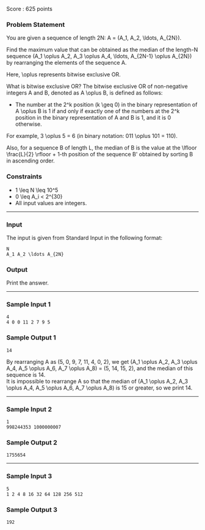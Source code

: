 Score : 625 points

### Problem Statement

You are given a sequence of length 2N: A = (A\_1, A\_2, \ldots, A\_{2N}).

Find the maximum value that can be obtained as the median of the length-N sequence (A\_1 \oplus A\_2, A\_3 \oplus A\_4, \ldots, A\_{2N-1} \oplus A\_{2N}) by rearranging the elements of the sequence A.

Here, \oplus represents bitwise exclusive OR.

What is bitwise exclusive OR? The bitwise exclusive OR of non-negative integers A and B, denoted as A \oplus B, is defined as follows:

* The number at the 2^k position (k \geq 0) in the binary representation of A \oplus B is 1 if and only if exactly one of the numbers at the 2^k position in the binary representation of A and B is 1, and it is 0 otherwise.

For example, 3 \oplus 5 = 6 (in binary notation: 011 \oplus 101 = 110). 

Also, for a sequence B of length L, the median of B is the value at the \lfloor \frac{L}{2} \rfloor + 1-th position of the sequence B' obtained by sorting B in ascending order.

### Constraints

* 1 \leq N \leq 10^5
* 0 \leq A\_i < 2^{30}
* All input values are integers.

---

### Input

The input is given from Standard Input in the following format:

```
N
A_1 A_2 \ldots A_{2N}
```

### Output

Print the answer.

---

### Sample Input 1

```
4
4 0 0 11 2 7 9 5
```

### Sample Output 1

```
14
```

By rearranging A as (5, 0, 9, 7, 11, 4, 0, 2), we get (A\_1 \oplus A\_2, A\_3 \oplus A\_4, A\_5 \oplus A\_6, A\_7 \oplus A\_8) = (5, 14, 15, 2), and the median of this sequence is 14.  
It is impossible to rearrange A so that the median of (A\_1 \oplus A\_2, A\_3 \oplus A\_4, A\_5 \oplus A\_6, A\_7 \oplus A\_8) is 15 or greater, so we print 14.

---

### Sample Input 2

```
1
998244353 1000000007
```

### Sample Output 2

```
1755654
```

---

### Sample Input 3

```
5
1 2 4 8 16 32 64 128 256 512
```

### Sample Output 3

```
192
```